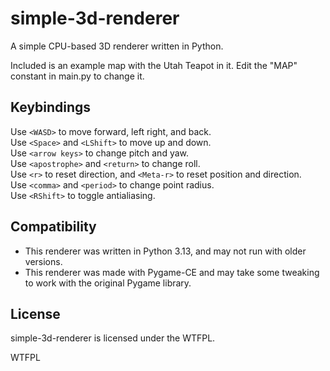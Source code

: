 # simple-3d-renderer
A simple CPU-based 3D renderer written in Python.

Included is an example map with the Utah Teapot in it.
Edit the "MAP" constant in main.py to change it.

## Keybindings
Use `<WASD>` to move forward, left right, and back.  
Use `<Space>` and `<LShift>` to move up and down.  
Use `<arrow keys>` to change pitch and yaw.  
Use `<apostrophe>` and `<return>` to change roll.  
Use `<r>` to reset direction, and `<Meta-r>` to reset position and direction.  
Use `<comma>` and `<period>` to change point radius.  
Use `<RShift>` to toggle antialiasing.

## Compatibility
- This renderer was written in Python 3.13, and may not run with older versions.
- This renderer was made with Pygame-CE and may take some tweaking to work with the original Pygame library.

## License
simple-3d-renderer is licensed under the WTFPL.

<a href="http://www.wtfpl.net/"><img
       src="http://www.wtfpl.net/wp-content/uploads/2012/12/wtfpl-badge-4.png"
       width="80" height="15" alt="WTFPL" /></a>
